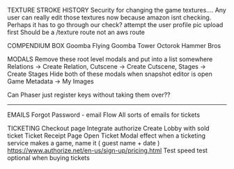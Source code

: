 TEXTURE STROKE HISTORY
  Security for changing the game textures.... Any user can really edit those textures now because amazon isnt checking. Perhaps it has to go through our check?
  attempt the user profile pic upload first
  Should be a /texture route not an aws route
  
COMPENDIUM BOX
  Goomba
  Flying Goomba
  Tower
  Octorok
  Hammer Bros

MODALS
  Remove these root level modals and put into a list somewhere
    Relations -> Create Relation,
    Cutscene -> Create Cutscene, 
    Stages -> Create Stages
  Hide both of these modals when snapshot editor is open
    Game Metadata -> My Images

Can Phaser just register keys without taking them over??

----

EMAILS
  Forgot Password - email Flow
  All sorts of emails for tickets

TICKETING
  Checkout page
    Integrate authorize
    Create Lobby with sold ticket
  Ticket Receipt Page
  Open Ticket Modal effect
  when a ticketing service makes a game, name it ( guest name + date )
  https://www.authorize.net/en-us/sign-up/pricing.html
  Test speed test optional when buying tickets 


